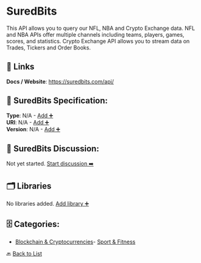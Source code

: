 # SuredBits

This API allows you to query our NFL, NBA and Crypto Exchange data. NFL and NBA APIs offer multiple channels including teams, players, games, scores, and statistics. Crypto Exchange API allows you to stream data on Trades, Tickers and Order Books.

##  🔗 Links
**Docs / Website**: https://suredbits.com/api/

## 🧬 SuredBits Specification:
**Type**: N/A - [Add ➕](https://github.com/apis-list/apis-list/edit/main/apis.yaml#L18573)  
**URI**: N/A - [Add ➕](https://github.com/apis-list/apis-list/edit/main/apis.yaml#L18573)  
**Version**: N/A - [Add ➕](https://github.com/apis-list/apis-list/edit/main/apis.yaml#L18573)

## 💬 SuredBits Discussion:
Not yet started. [Start discussion ➡️](https://github.com/apis-list/apis-list/discussions/new)

## 🗂️ Libraries

No libraries added. [Add library ➕](https://github.com/apis-list/apis-list/edit/main/apis.yaml#L18573)    


## 🗄️ Categories:
- [Blockchain & Cryptocurrencies](https://github.com/apis-list/apis-list#blockchain--cryptocurrencies-)- [Sport & Fitness](https://github.com/apis-list/apis-list#sport--fitness-)

🔙  [Back to List](https://github.com/apis-list/apis-list)
